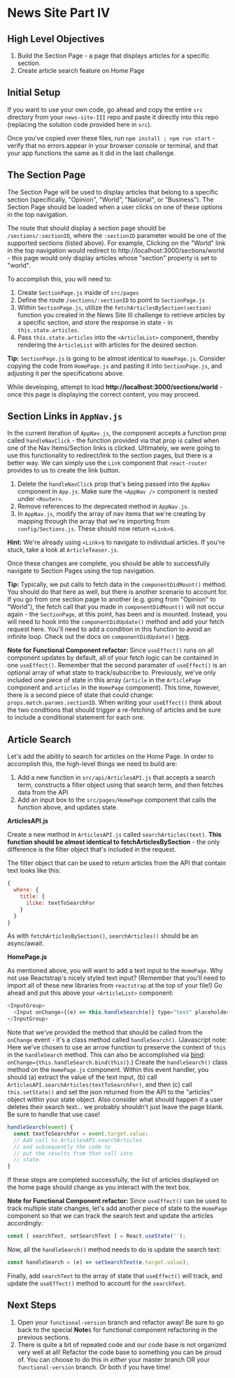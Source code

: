 # News Site Part IV

## High Level Objectives
1. Build the Section Page - a page that displays articles for a specific section.
2. Create article search feature on Home Page

## Initial Setup
If you want to use your own code, go ahead and copy the entire `src` directory from your `news-site-III` repo and paste it directly into this repo (replacing the solution code provided here in `src`).

Once you've copied over these files, run `npm install ; npm run start` - verify that no errors appear in your browser console or terminal, and that your app functions the same as it did in the last challenge.

## The Section Page
The Section Page will be used to display articles that belong to a specific section (specifically, "Opinion", "World", "National",  or "Business").  The Section Page should be loaded when a user clicks on one of these options in the top navigation.

The route that should display a section page should be `/sections/:sectionID`, where the `:sectionID` parameter would be one of the supported sections (listed above).  For example, Clicking on the "World" link in the top navigation would redirect to http://localhost:3000/sections/world - this page would only display articles whose "section" property is set to "world".

To accomplish this, you will need to:

1. Create `SectionPage.js` inside of `src/pages`
2. Define the route `/sections/:sectionID` to point to `SectionPage.js`
3. Within `SectionPage.js`, utilize the `fetchArticlesBySection(section)` function you created in the News Site III challenge to retrieve articles by a specific section, and store the response in state - in `this.state.articles`.
4. Pass `this.state.articles` into the `<ArticleList>` component, thereby rendering the `ArticleList` with articles for the desired section.

**Tip:** `SectionPage.js` is going to be almost identical to `HomePage.js`.  Consider copying the code from `HomePage.js` and pasting it into `SectionPage.js`, and adjusting it per the specifications above.

While developing, attempt to load **http://localhost:3000/sections/world** - once this page is displaying the correct content, you may proceed.

## Section Links in `AppNav.js`
In the current iteration of `AppNav.js`, the component accepts a function prop called `handleNavClick` - the function provided via that prop is called when one of the Nav Items/Section links is clicked.  Ultimately, we were going to use this functionality to redirect/link to the section pages, but there is a better way.  We can simply use the `Link` component that `react-router` provides to us to create the link button.

 1. Delete the `handleNavClick` prop that's being passed into the `AppNav` component in `App.js`. Make sure the `<AppNav />` component is nested under `<Router>`.
 2. Remove references to the deprecated method in `AppNav.js`.
 3. In `AppNav.js`, modify the array of nav items that we're creating by mapping through the array that we're importing from `config/Sections.js`. These should now return `<Link>`s.

**Hint:** We're already using `<Link>`s to navigate to individual articles. If you're stuck, take a look at `ArticleTeaser.js`.

Once these changes are complete, you should be able to successfully navigate to Section Pages using the top navigation.

**Tip:** Typically, we put calls to fetch data in the `componentDidMount()` method.  You should do that here as well, but there is another scenario to account for.  If you go from one section page to another (e.g. going from "Opinion" to "World"), the fetch call that you made in `componentDidMount()` will not occur again - the `SectionPage`, at this point, has been and is mounted.  Instead, you will need to hook into the `componentDidUpdate()` method and add your fetch request here. You'll need to add a condition in this function to avoid an infinite loop. Check out the docs on `componentDidUpdate()` [here](https://reactjs.org/docs/react-component.html#componentdidupdate).

**Note for Functional Component refactor:** Since `useEffect()` runs on all component updates by default, all of your fetch logic can be contained in one `useEffect()`. Remember that the second paramater of `useEffect()` is an optional array of what state to track/subscribe to. Previously, we've only included one piece of state in this array (`article` in the `ArticlePage` component and `articles` in the `HomePage` component). This time, however, there is a second piece of state that could change: `props.match.params.sectionID`. When writing your `useEffect()` think about the two conditions that should trigger a re-fetching of articles and be sure to include a conditional statement for each one.

## Article Search

Let's add the ability to search for articles on the Home Page.  In order to accomplish this, the high-level things we need to build are:

1. Add a new function in `src/api/ArticlesAPI.js` that accepts a search term, constructs a filter object using that search term, and then fetches data from the API
2. Add an input box to the `src/pages/HomePage` component that calls the function above, and updates state.

**ArticlesAPI.js**

Create a new method in `ArticlesAPI.js` called `searchArticles(text)`.  **This function should be almost identical to fetchArticlesBySection** - the only difference is the filter object that's included in the request.

The filter object that can be used to return articles from the API that contain text looks like this:

```javascript
{
  where: {
    title: {
      ilike: textToSearchFor
    }
  }
}
```

As with `fetchArticlesBySection()`, `searchArticles()` should be an async/await.

**HomePage.js**

As mentioned above, you will want to add a text input to the `HomePage`.  Why not use Reactstrap's nicely styled text input? (Remember that you'll need to import all of these new libraries from `reactstrap` at the top of your file!) Go ahead and put this above your `<ArticleList>` component:

```javascript
<InputGroup>
  <Input onChange={(e) => this.handleSearch(e)} type="text" placeholder="Search" />
</InputGroup>
```

Note that we've provided the method that should be called from the `onChange` event - it's a class method called `handleSearch()`. (Javascript note: Here we've chosen to  use an arrow function to preserve the context of `this` in the `handleSearch` method. This can also be accomplished via [bind](https://developer.mozilla.org/en-US/docs/Web/JavaScript/Reference/Global_objects/Function/bind): `onChange={this.handleSearch.bind(this)}`.)
Create the `handleSearch()` class method on the `HomePage.js` component.  Within this event handler, you should (a) extract the value of the text input, (b) call `ArticlesAPI.searchArticles(textToSearchFor)`, and then (c) call `this.setState()` and set the json returned from the API to the "articles" object within your state object. Also consider what should happen if a user deletes their search text... we probably shouldn't just leave the page blank. Be sure to handle that use case!

```javascript
handleSearch(event) {
  const textToSearchFor = event.target.value;
  // Add call to ArticlesAPI.searchArticles
  // and subsequently the code to
  // put the results from that call into
  // state.
}
```

If these steps are completed successfully, the list of articles displayed on the home page should change as you interact with the text box.

**Note for Functional Component refactor:** Since `useEffect()` can be used to track multiple state changes, let's add another piece of state to the `HomePage` component so that we can track the search text and update the articles accordingly:
```javascript
const [ searchText, setSearchText ] = React.useState('');
```
Now, all the `handleSearch()` method needs to do is update the search text:
```javascript
const handleSearch = (e) => setSearchText(e.target.value);
```
Finally, add `searchText` to the array of state that `useEffect()` will track, and update the `useEffect()` method to account for the `searchText`.

## Next Steps
1. Open your `functional-version` branch and refactor away! Be sure to go back to the special **Note**s for functional component refactoring in the previous sections.
2. There is quite a bit of repeated code and our code base is not organized very well at all! Refactor the code base to something you can be proud of. You can choose to do this in _either_ your master branch OR your `functional-version` branch. Or both if you have time!
